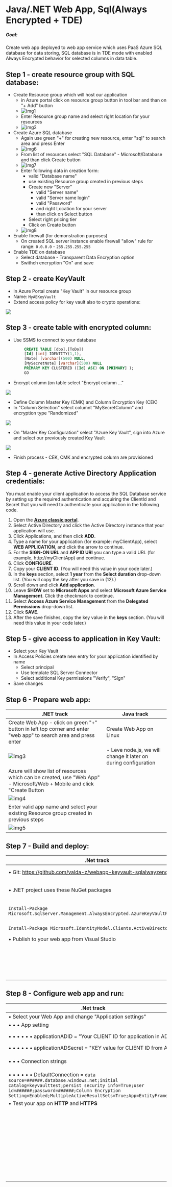# Java/.NET Web App, Sql(Always Encrypted + TDE)

##### Goal:
Create web app deployed to web app service which uses PaaS Azure SQL database for data storing, SQL database is in TDE mode with enabled Always Encrypted behavior for selected columns in data table.

## Step 1 - create resource group with SQL database:
- Create Resource group which will host our application
    - in Azure portal click on resource group button in tool bar and than on "+ Add" button
    - ![img1](img/img1.png)
    - Enter Resource group name and select right location for your resources
    - ![img2](img/img2.png)
- Create Azure SQL database
    - Again use green "+" for creating new resource, enter "sql" to search area and press Enter
    - ![img6](img/img6.PNG)
    - From list of resources select "SQL Database" - Microsoft/Database and than click Create button
    - ![img7](img/img7.PNG)
    - Enter following data in creation form:
        - valid "Database name"
        - use existing Resource group created in previous steps
        - Create new "Server"
            - valid "Server name"
            - valid "Server name login"
            - valid "Password"
            - and right Location for your server
            - than click on Select button
        - Select right pricing tier
        - Click on Create button 
    - ![img8](img/img8.PNG)
- Enable firewall (for demonstration purposes)
	- On created SQL server instance enable firewall "allow" rule for range: `0.0.0.0` - `255.255.255.255`
- Enable TDE on database
	- Select database - Transparent Data Encryption option
	- Swithch encryption "On" and save

## Step 2 - create KeyVault
- In Azure Portal create "Key Vault" in our resource group
- Name: `MyAEKeyVault`
- Extend access policy for key vault also to crypto operations:

![](img/iimg1.png)

## Step 3 - create table with encrypted column:
- Use SSMS to connect to your database

```sql
	 	CREATE TABLE [dbo].[ToDo](
	  	[Id] [int] IDENTITY(1,1),
	  	[Note] [varchar](500) NULL,
	  	[MySecretNote] [varchar](500) NULL
	  	PRIMARY KEY CLUSTERED ([Id] ASC) ON [PRIMARY] );
	  	GO

```

- Encrypt column (on table select "Encrypt column …"

![](img/iimg2.png)

- Define Column Master Key (CMK) and Column Encryption Key (CEK)
- In "Column Selection" select columnt "MySecretColumn" and encryption type "Randomized"

![](img/iimg3.png)

- On "Master Key  Configuration" select "Azure Key Vault", sign into Azure and select our previously created Key Vault

![](img/iimg4.png)

- Finish process - CEK, CMK and encrypted column are provisioned

## Step 4 - generate Active Directory Application credentials:
You must enable your client application to access the SQL Database service by setting up the required authentication and acquiring the ClientId and Secret that you will need to authenticate your application in the following code.

1. Open the **[Azure classic portal](http://manage.windowsazure.com/)**.
2. Select Active Directory and click the Active Directory instance that your application will use.
3. Click Applications, and then click **ADD**.
4. Type a name for your application (for example: myClientApp), select **WEB APPLICATION**, and click the arrow to continue.
5. For the **SIGN-ON URL** and **APP ID URI** you can type a valid URL (for example, http://myClientApp) and continue.
6. Click **CONFIGURE**.
7. Copy your **CLIENT ID**. (You will need this value in your code later.)
8. In the **keys** section, select **1 year** from the **Select duration** drop-down list. (You will copy the key after you save in (12).)
9. Scroll down and click **Add application**.
10. Leave **SHOW** set to **Microsoft Apps** and select **Microsoft Azure Service Management**. Click the checkmark to continue.
11. Select **Access Azure Service Management** from the **Delegated Permissions** drop-down list.
12. Click **SAVE**.
13. After the save finishes, copy the key value in the **keys** section. (You will need this value in your code later.)

## Step 5 - give access to application in Key Vault:
- Select your Key Vault
- In Access Policies create new entry for your application identified by name
	- Select principal
	- Use template SQL Server Connector
	- Select additional Key permissions "Verify", "Sign"
- Save changes

## Step 6 - Prepare web app:
| .NET track | Java track |
|--------|--------|
| Create Web App - click on green "+" button in left top corner and enter "web app" to search area and press enter | Create Web App on Linux
| ![img3](img/img3.png) | - Leve node.js, we will change it later on during configuration |
| Azure will show list of resources which can be created, use "Web App" - Microsoft/Web + Mobile and click "Create Button | |
| ![img4](img/img4.png) | |
| Enter valid app name and select your existing Resource group created in previous steps | |
| ![img5](img/img5.PNG) | |

## Step 7 - Build and deploy:
| .Net track | Java track |
|--------|--------|
| • Git: https://github.com/valda-z/webapp-keyvault-sqlalwayzencrypted | • Prerequisites: Maven, Docker, Java JDK 8 |
| • .NET project uses these NuGet packages | • Create Azure Container Registry: Enable "Admin user access" and remember user and user key |
| `Install-Package Microsoft.SqlServer.Management.AlwaysEncrypted.AzureKeyVaultProvider` | • Download source codes / Git: https://github.com/valda-z/webapp-keyvault-sqlalwayzencrypted |
| `Install-Package Microsoft.IdentityModel.Clients.ActiveDirectory` | • Build JAR and docker image: `mvn clean package docker:build` |
| • Publish to your web app from Visual Studio | • Publish to private docker registry |
|  | `docker login <YOUR REPO>.azurecr.io -u <YOUR USERNAME> -p "<YOUR KEY>"` |
|  | `docker tag valdazure/sqlkeyvault <YOUR REPO>.azurecr.io/valdazure/sqlkeyvault` |
|  | `docker push <YOUR REPO>.azurecr.io/valdazure/sqlkeyvault` |

## Step 8 - Configure web app and run:
| .Net track | Java track | 
|--------|--------|
| • Select your Web App and change "Application settings" | • Select your Web App and change "Application settings" |
| • • • App setting | • • • App setting |
| • • • • • • applicationADID = "Your CLIENT ID for application in AD" | • • • • • • SQLSERVER_CLIENTID = "Your CLIENT ID for application in AD" |
| • • • • • • applicationADSecret = "KEY value for CLIENT ID from AD" | • • • • • • SQLSERVER_CLIENTKEY = "KEY value for CLIENT ID from AD" |
| • • • Connection strings | • • • • • • SQLSERVER_URL = `jdbc:sqlserver://<YOUR DATABASE SERVER>.database.windows.net;user=<YOUR DB USER>;password=<YOUR DB PASSWORD>;databaseName=keyvaulttest;columnEncryptionSetting=Enabled;` |
| • • • • • • DefaultConnection = `data source=######.database.windows.net;initial catalog=keyvaulttest;persist security info=True;user id=######;password=######;Column Encryption Setting=Enabled;MultipleActiveResultSets=True;App=EntityFramework` | • • • • • • PORT = `8080` |
| • Test your app on **HTTP** and **HTTPS** | • "Docker Container" setting |
|  | • • • Select "Private registry" |
|  | • • • Image and optional tag = `<YOUR REPO>.azurecr.io/valdazure/sqlkeyvault` |
|  | • • • Server URL = `https://<YOUR REPO>.azurecr.io/valdazure/sqlkeyvault` |
|  | • • • Login username = `<YOUR USERNAME>` |
|  | • • • Password = `<YOUR KEY>` |
|  | • • • Startup command = `-e SQLSERVER_CLIENTID -e SQLSERVER_CLIENTKEY -e SQLSERVER_URL` |
|  | Test your app on **HTTP** and **HTTPS** |

